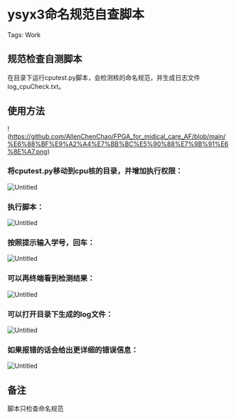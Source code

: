 # ysyx3命名规范自查脚本

Tags: Work

## 规范检查自测脚本

在目录下运行cputest.py脚本，会检测核的命名规范，并生成日志文件log_cpuCheck.txt。

## 使用方法
!(https://github.com/AllenChenChao/FPGA_for_midical_care_AF/blob/main/%E6%88%BF%E9%A2%A4%E7%BB%BC%E5%90%88%E7%9B%91%E6%8E%A7.png)

### 将cputest.py移动到cpu核的目录，并增加执行权限：

![Untitled](ysyx3%E5%91%BD%E5%90%8D%E8%A7%84%E8%8C%83%E8%87%AA%E6%9F%A5%E8%84%9A%E6%9C%AC%20bb76e86650634a0b8577e26884004613/Untitled.png)

### 执行脚本：

![Untitled](ysyx3%E5%91%BD%E5%90%8D%E8%A7%84%E8%8C%83%E8%87%AA%E6%9F%A5%E8%84%9A%E6%9C%AC%20bb76e86650634a0b8577e26884004613/Untitled%201.png)

### 按照提示输入学号，回车：

![Untitled](ysyx3%E5%91%BD%E5%90%8D%E8%A7%84%E8%8C%83%E8%87%AA%E6%9F%A5%E8%84%9A%E6%9C%AC%20bb76e86650634a0b8577e26884004613/Untitled%202.png)

### 可以再终端看到检测结果：

![Untitled](ysyx3%E5%91%BD%E5%90%8D%E8%A7%84%E8%8C%83%E8%87%AA%E6%9F%A5%E8%84%9A%E6%9C%AC%20bb76e86650634a0b8577e26884004613/Untitled%203.png)

### 可以打开目录下生成的log文件：

![Untitled](ysyx3%E5%91%BD%E5%90%8D%E8%A7%84%E8%8C%83%E8%87%AA%E6%9F%A5%E8%84%9A%E6%9C%AC%20bb76e86650634a0b8577e26884004613/Untitled%204.png)

### 如果报错的话会给出更详细的错误信息：

![Untitled](ysyx3%E5%91%BD%E5%90%8D%E8%A7%84%E8%8C%83%E8%87%AA%E6%9F%A5%E8%84%9A%E6%9C%AC%20bb76e86650634a0b8577e26884004613/Untitled%205.png)

## 备注

脚本只检查命名规范
